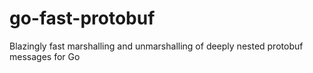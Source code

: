 # go-fast-protobuf
Blazingly fast marshalling and unmarshalling of deeply nested protobuf messages for Go
